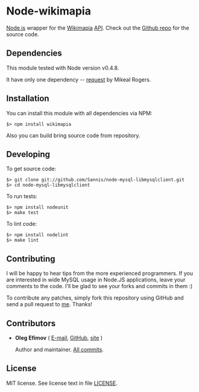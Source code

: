 Node-wikimapia
=========================

[Node.js] wrapper for the [Wikimapia] [API].
Check out the [Github repo] for the source code.  

[Node.js]: http://nodejs.org
[Wikimapia]: http://wikimapia.org
[API]: http://wikimapia.org/api
[Github repo]: https://github.com/Sannis/node-mysql-libmysqlclient


Dependencies
------------

This module tested with Node version v0.4.8.

It have only one dependency -- [request] by Mikeal Rogers.

[request]: https://github.com/mikeal/request


Installation
------------

You can install this module with all dependencies via NPM:

    $> npm install wikimapia

Also you can build bring source code from repository.


Developing
----------

To get source code:

    $> git clone git://github.com/Sannis/node-mysql-libmysqlclient.git
    $> cd node-mysql-libmysqlclient

To run tests:

    $> npm install nodeunit
    $> make test

To lint code:

    $> npm install nodelint
    $> make lint


Contributing
------------

I will be happy to hear tips from the more experienced programmers.
If you are interested in wide MySQL usage in Node.JS applications,
leave your comments to the code.
I'll be glad to see your forks and commits in them :)

To contribute any patches, simply fork this repository using GitHub
and send a pull request to [me](https://github.com/Sannis). Thanks!


Contributors
------------

* **Oleg Efimov** ( [E-mail](mailto:efimovov@gmail.com), [GitHub](https://github.com/Sannis), [site](http://sannis.ru) \)

  Author and maintainer.
  [All commits](https://github.com/Sannis/node-wikimapia/commits/master?author=Sannis).


License
-------

MIT license. See license text in file [LICENSE](https://github.com/Sannis/node-wikimapia/blob/master/LICENSE).

